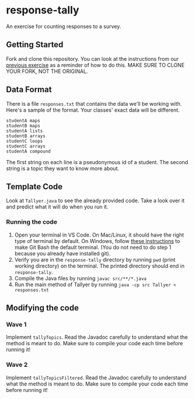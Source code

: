 # response-tally

An exercise for counting responses to a survey.

## Getting Started
Fork and clone this repository. You can look at the instructions from our [previous exercise](https://github.com/auberonedu/github-intro) as a reminder of how to do this. MAKE SURE TO CLONE YOUR FORK, NOT THE ORIGINAL.

## Data Format
There is a file `responses.txt` that contains the data we'll be working with. Here's a sample of the format. Your classes' exact data will be different.
```
studentA maps
studentB maps
studentA lists
studentB arrays
studentC loops
studentC arrays
studentA compound
```

The first string on each line is a pseudonymous id of a student. The second string is a topic they want to know more about.

## Template Code
Look at `Tallyer.java` to see the already provided code. Take a look over it and predict what it will do when you run it.

### Running the code
1. Open your terminal in VS Code. On Mac/Linux, it should have the right type of terminal by default. On Windows, follow [these instructions](https://stackoverflow.com/questions/42606837/how-do-i-use-bash-on-windows-from-the-visual-studio-code-integrated-terminal) to make Git Bash the default terminal. (You do not need to do step 1 because you already have installed git).
1. Verify you are in the `response-tally` directory by running `pwd` (print working directory) on the terminal. The printed directory should end in `response-tally`.
1. Compile the Java files by running `javac src/**/*.java`
1. Run the main method of Tallyer by running `java -cp src Tallyer < responses.txt`

## Modifying the code
### Wave 1
Implement `tallyTopics`. Read the Javadoc carefully to understand what the method is meant to do. Make sure to compile your code each time before running it!
### Wave 2
Implement `tallyTopicsFiltered`. Read the Javadoc carefully to understand what the method is meant to do. Make sure to compile your code each time before running it!